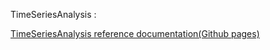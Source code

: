 TimeSeriesAnalysis : 

<a href="https://stunning-fortnight-3ee29831.pages.github.io" >TimeSeriesAnalysis reference documentation(Github pages)</a>

